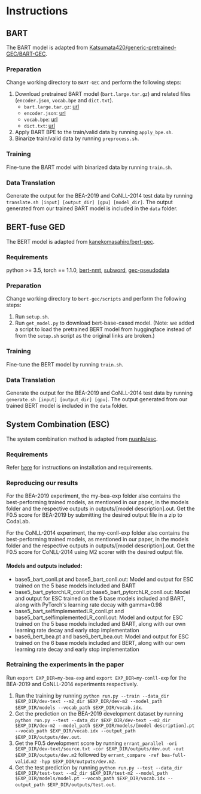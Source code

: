 # Instructions

## BART 

The BART model is adapted from [Katsumata420/generic-pretrained-GEC/BART-GEC](https://github.com/Katsumata420/generic-pretrained-GEC/tree/master/BART-GEC).

### Preparation

Change working directory to `BART-GEC` and perform the following steps:

1. Download pretrained BART model (`bart.large.tar.gz`) and related files (`encoder.json`, `vocab.bpe` and `dict.txt`).
    - `bart.large.tar.gz`: [url](https://dl.fbaipublicfiles.com/fairseq/models/bart.large.tar.gz)
    - `encoder.json`: [url](https://dl.fbaipublicfiles.com/fairseq/gpt2_bpe/encoder.json)
    - `vocab.bpe`: [url](https://dl.fbaipublicfiles.com/fairseq/gpt2_bpe/vocab.bpe)
    - `dict.txt`: [url](https://dl.fbaipublicfiles.com/fairseq/gpt2_bpe/dict.txt)
2. Apply BART BPE to the train/valid data by running `apply_bpe.sh`.
3. Binarize train/valid data by running `preprocess.sh`.

### Training

Fine-tune the BART model with binarized data by running `train.sh`.

### Data Translation

Generate the output for the BEA-2019 and CoNLL-2014 test data by running `translate.sh [input] [output_dir] [gpu] [model_dir]`. The output generated from our trained BART model is included in the `data` folder.


## BERT-fuse GED

The BERT model is adapted from [kanekomasahiro/bert-gec](https://github.com/kanekomasahiro/bert-gec).

### Requirements
python >= 3.5, torch == 1.1.0, [bert-nmt](https://github.com/bert-nmt/bert-nmt), [subword](https://github.com/rsennrich/subword-nmt), [gec-pseudodata](https://github.com/butsugiri/gec-pseudodata)

### Preparation

Change working directory to `bert-gec/scripts` and perform the following steps:

1. Run `setup.sh`.
2. Run `get_model.py` to download bert-base-cased model. (Note: we added a script to load the pretrained BERT model from huggingface instead of from the `setup.sh` script as the original links are broken.)

### Training

Fine-tune the BERT model by running `train.sh`.

### Data Translation

Generate the output for the BEA-2019 and CoNLL-2014 test data by running `generate.sh [input] [output_dir] [gpu]`. The output generated from our trained BERT model is included in the `data` folder.


## System Combination (ESC)

The system combination method is adapted from [nusnlp/esc](https://github.com/nusnlp/esc).

### Requirements
Refer [here](https://github.com/nusnlp/esc#installation) for instructions on installation and requirements.

### Reproducing our results
For the BEA-2019 experiment, the my-bea-exp folder also contains the best-performing trained models, as mentioned in our paper, in the models folder and the respective outputs in outputs/[model description].out.
Get the F0.5 score for BEA-2019 by submitting the desired output file in a zip to CodaLab.

For the CoNLL-2014 experiment, the my-conll-exp folder also contains the best-performing trained models, as mentioned in our paper, in the models folder and the respective outputs in outputs/[model description].out.
Get the F0.5 score for CoNLL-2014 using M2 scorer with the desired output file.

#### Models and outputs included:
* base5_bart_conll.pt and base5_bart_conll.out: Model and output for ESC trained on the 5 base models included and BART
* base5_bart_pytorchLR_conll.pt base5_bart_pytorchLR_conll.out: Model and output for ESC trained on the 5 base models included and BART, along with PyTorch's learning rate decay with gamma=0.98
* base5_bart_selfimplementedLR_conll.pt and base5_bart_selfimplementedLR_conll.out: Model and output for ESC trained on the 5 base models included and BART, along with our own learning rate decay and early stop implementation
* base6_bert_bea.pt and base6_bert_bea.out: Model and output for ESC trained on the 6 base models included and BERT, along with our own learning rate decay and early stop implementation

### Retraining the experiments in the paper
Run `export EXP_DIR=my-bea-exp` and `export EXP_DIR=my-conll-exp` for the BEA-2019 and CoNLL-2014 experiments respectively.
1. Run the training by running `python run.py --train --data_dir $EXP_DIR/dev-text --m2_dir $EXP_DIR/dev-m2 --model_path $EXP_DIR/models --vocab_path $EXP_DIR/vocab.idx`.
2. Get the prediction on the BEA-2019 development dataset by running `python run.py --test --data_dir $EXP_DIR/dev-text --m2_dir $EXP_DIR/dev-m2 --model_path $EXP_DIR/models/[model description].pt --vocab_path $EXP_DIR/vocab.idx --output_path $EXP_DIR/outputs/dev.out`.
3. Get the F0.5 development score by running `errant_parallel -ori $EXP_DIR/dev-text/source.txt -cor $EXP_DIR/outputs/dev.out -out $EXP_DIR/outputs/dev.m2` followed by `errant_compare -ref bea-full-valid.m2 -hyp $EXP_DIR/outputs/dev.m2`.
4. Get the test prediction by running `python run.py --test --data_dir $EXP_DIR/test-text --m2_dir $EXP_DIR/test-m2 --model_path $EXP_DIR/models/model.pt --vocab_path $EXP_DIR/vocab.idx --output_path $EXP_DIR/outputs/test.out`.
